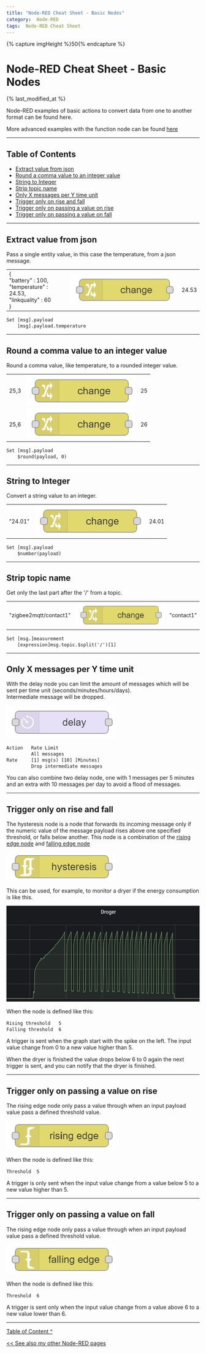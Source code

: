 ```yaml
---
title: "Node-RED Cheat Sheet - Basic Nodes"
category:  Node-RED
tags:  Node-RED Cheat Sheet
---
```

{% capture imgHeight %}50{% endcapture %}
# Node-RED Cheat Sheet - Basic Nodes
{% last_modified_at %}

Node-RED examples of basic actions to convert data from one to another format can be found here.

More advanced examples with the function node can be found [here](node-red_cheatsheet-function_node)

---

## Table of Contents
<!-- TOC -->
* [Extract value from json](#extract-value-from-json)
* [Round a comma value to an integer value](#round-a-comma-value-to-an-integer-value)
* [String to Integer](#string-to-integer)
* [Strip topic name](#strip-topic-name)
* [Only X messages per Y time unit](#only-x-messages-per-y-time-unit)
* [Trigger only on rise and fall](#trigger-only-on-rise-and-fall-)
* [Trigger only on passing a value on rise](#trigger-only-on-passing-a-value-on-rise)
* [Trigger only on passing a value on fall](#trigger-only-on-passing-a-value-on-fall)
<!-- TOC -->

---

## Extract value from json
Pass a single entity value, in this case the temperature, from a json message.
<div class="nodered">

|                                                                              |                                                                   |        |
|:-----------------------------------------------------------------------------|-------------------------------------------------------------------|-------:|
| {<br>"battery" : 100, <br>"temperature" : 24.53,<br>"linkquality" : 60<br>}  | <img src="images/nodes/node_change.png" height="{{imgHeight}}px"> |  24.53 |

</div>

```
Set [msg].payload
    [msg].payload.temperature
```
---
## Round a comma value to an integer value
Round a comma value, like temperature, to a rounded integer value.

<div class="nodered">

|      |                                                                   |     |
|:-----|-------------------------------------------------------------------|----:|
| 25,3 | <img src="images/nodes/node_change.png" height="{{imgHeight}}px"> |  25 |
| 25,6 | <img src="images/nodes/node_change.png" height="{{imgHeight}}px"> |  26 |

</div>

```
Set [msg].payload
    $round(payload, 0)
```
---
## String to Integer
Convert a string value to an integer.
<div class="nodered">

|         |                                                                   |       |
|:--------|-------------------------------------------------------------------|------:|
| "24.01" | <img src="images/nodes/node_change.png" height="{{imgHeight}}px"> | 24.01 |
</div>

```
Set [msg].payload
    $number(payload)
```
---
## Strip topic name
Get only the last part after the '/' from a topic.
<div class="nodered">

|                        |                                                                   |            |
|:-----------------------|-------------------------------------------------------------------|-----------:|
| "zigbee2mqtt/contact1" | <img src="images/nodes/node_change.png" height="{{imgHeight}}px"> | "contact1" |
</div>

```
Set [msg.]measurement
    [expression]msg.topic.$split('/')[1]
```

---
## Only X messages per Y time unit

With the delay node you can limit the amount of messages which will be sent per time unit (seconds/minutes/hours/days). \
Intermediate message will be dropped.

<img src="images/nodes/node_delay.png" height="{{imgHeight}}px">

```
Action   Rate Limit 
         All messages  
Rate     [1] msg(s) [10] [Minutes]
         Drop intermediate messages
```

You can also combine two delay node, one with 1 messages per 5 minutes and an extra with 10 messages per day to avoid a flood of messages.

---
## Trigger only on rise and fall 

The hysteresis node is a node that forwards its incoming message only if the numeric value of the message payload rises above one specified threshold, or falls below another.
This node is a combination of the [rising edge node](#trigger-only-on-passing-a-value-on-rise) and [falling edge node](#trigger-only-on-passing-a-value-on-fall)

<img src="images/nodes/node_hysteresis.png" height="{{imgHeight}}px">

This can be used, for example, to monitor a dryer if the energy consumption is like this.

<img src="images/grafana_dryer.png" height="250px">

When the node is defined like this:
```
Rising threshold   5
Falling threshold  6
```
A trigger is sent when the graph start with the spike on the left. The input value change from 0 to a new value higher than 5. 

When the dryer is finished the value drops below 6 to 0 again the next trigger is sent, and you can notify that the dryer is finished.

---
## Trigger only on passing a value on rise

The rising edge node only pass a value through when an input payload value pass a defined threshold value.

<img src="images/nodes/node_rising_edge.png" height="{{imgHeight}}px">

When the node is defined like this:
```
Threshold  5
```
A trigger is only sent when the input value change from a value below 5 to a new value higher than 5. 

---
## Trigger only on passing a value on fall

The rising edge node only pass a value through when an input payload value pass a defined threshold value.

<img src="images/nodes/node_falling_edge.png" height="{{imgHeight}}px">

When the node is defined like this:
```
Threshold  6
```
A trigger is sent only when the input value change from a value above 6 to a new value lower than 6. 

---
[Table of Content ^](#table-of-contents)

[<< See also my other Node-RED pages](index)
